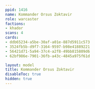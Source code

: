 ```yaml
---
ppid: 1416
name: Kommander Orsus Zoktavir
role: warcaster
factions:
- khador
scans: 4
cards:
- ddb65234-a5be-30af-a01e-887d5911c573
- 3524fb5b-d9f7-3164-9597-b98e41889221
- 56421d71-5a94-37c4-a2f8-49bb815809d6
- 62bf986e-7901-36fb-a43c-4845a975f61d

layout: model
title: Kommander Orsus Zoktavir
disableToc: true
hidden: true
---
```


